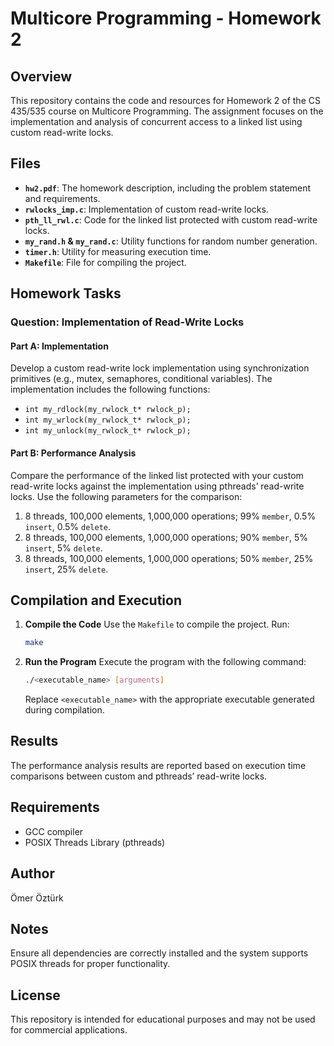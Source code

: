 # Multicore Programming - Homework 2

## Overview
This repository contains the code and resources for Homework 2 of the CS 435/535 course on Multicore Programming. The assignment focuses on the implementation and analysis of concurrent access to a linked list using custom read-write locks.

## Files

- **`hw2.pdf`**: The homework description, including the problem statement and requirements.
- **`rwlocks_imp.c`**: Implementation of custom read-write locks.
- **`pth_ll_rwl.c`**: Code for the linked list protected with custom read-write locks.
- **`my_rand.h` & `my_rand.c`**: Utility functions for random number generation.
- **`timer.h`**: Utility for measuring execution time.
- **`Makefile`**: File for compiling the project.

## Homework Tasks

### Question: Implementation of Read-Write Locks
#### Part A: Implementation
Develop a custom read-write lock implementation using synchronization primitives (e.g., mutex, semaphores, conditional variables). The implementation includes the following functions:

- `int my_rdlock(my_rwlock_t* rwlock_p);`
- `int my_wrlock(my_rwlock_t* rwlock_p);`
- `int my_unlock(my_rwlock_t* rwlock_p);`

#### Part B: Performance Analysis
Compare the performance of the linked list protected with your custom read-write locks against the implementation using pthreads’ read-write locks. Use the following parameters for the comparison:

1. 8 threads, 100,000 elements, 1,000,000 operations; 99% `member`, 0.5% `insert`, 0.5% `delete`.
2. 8 threads, 100,000 elements, 1,000,000 operations; 90% `member`, 5% `insert`, 5% `delete`.
3. 8 threads, 100,000 elements, 1,000,000 operations; 50% `member`, 25% `insert`, 25% `delete`.

## Compilation and Execution

1. **Compile the Code**
   Use the `Makefile` to compile the project. Run:
   ```bash
   make
   ```

2. **Run the Program**
   Execute the program with the following command:
   ```bash
   ./<executable_name> [arguments]
   ```
   Replace `<executable_name>` with the appropriate executable generated during compilation.

## Results
The performance analysis results are reported based on execution time comparisons between custom and pthreads’ read-write locks.

## Requirements
- GCC compiler
- POSIX Threads Library (pthreads)

## Author
Ömer Öztürk

## Notes
Ensure all dependencies are correctly installed and the system supports POSIX threads for proper functionality.

## License
This repository is intended for educational purposes and may not be used for commercial applications.
